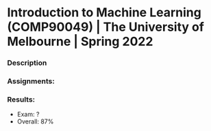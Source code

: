 # Introduction to Machine Learning (COMP90049) | The University of Melbourne | Spring 2022

### Description

### Assignments:

### Results:
- Exam: ?
- Overall: 87%